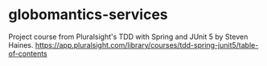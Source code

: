 # globomantics-services
Project course from Pluralsight's TDD with Spring and JUnit 5 by Steven Haines.
https://app.pluralsight.com/library/courses/tdd-spring-junit5/table-of-contents
